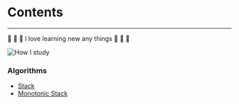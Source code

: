 # Contents
---
:exploding_head: :exploding_head: :exploding_head: I love learning new any things :exploding_head: :exploding_head: :exploding_head:

![How I study](https://media.tenor.com/tOoW-TVnlhUAAAAC/cat-typing.gif)
### Algorithms
- [Stack]()
- [Monotonic Stack]()